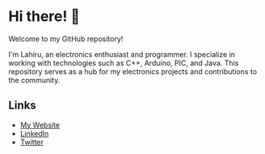 # Hi there! 👋

Welcome to my GitHub repository!

I'm Lahiru, an electronics enthusiast and programmer. I specialize in working with technologies such as C++, Arduino, PIC, and Java. This repository serves as a hub for my electronics projects and contributions to the  community.

## Links

- [My Website](https://www.yourwebsite.com)
- [LinkedIn](https://www.linkedin.com/in/yourlinkedin)
- [Twitter](https://twitter.com/yourtwitter)

<!-- Add more links as needed -->
